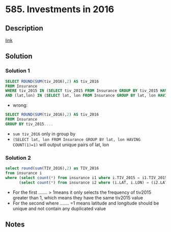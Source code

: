 # 585. Investments in 2016

## Description

[link](https://leetcode.com/problems/investments-in-2016/)


## Solution
### Solution 1
```SQL
SELECT ROUND(SUM(tiv_2016),2) AS tiv_2016
FROM Insurance 
WHERE tiv_2015 IN (SELECT tiv_2015 FROM Insurance GROUP BY tiv_2015 HAVING COUNT(1)>1 )
AND (lat,lon) IN (SELECT lat, lon FROM Insurance GROUP BY lat, lon HAVING COUNT(1)=1);
```
* wrong:
```SQL
SELECT ROUND(SUM(tiv_2016),2) AS tiv_2016
FROM Insurance 
GROUP BY tiv_2015....
```
* ```sum tiv_2016``` only in group by 
* ```(SELECT lat, lon FROM Insurance GROUP BY lat, lon HAVING COUNT(1)=1)``` will output unique pairs of lat, lon

### Solution 2

```sql
select round(sum(TIV_2016),2) as TIV_2016
from insurance i
where (select count(*) from insurance i1 where i.TIV_2015 = i1.TIV_2015)>1 and 
      (select count(*) from insurance i2 where (i.LAT, i.LON) = (i2.LAT, i2.LON))=1;
```
* For the first  ....... > 1means it only selects the frequency of tiv2015 greater than 1, which means they have the same tiv2015 value
* For the second where  ....... =1 means latitude and longitude should be unique and not contain any duplicated value



## Notes
